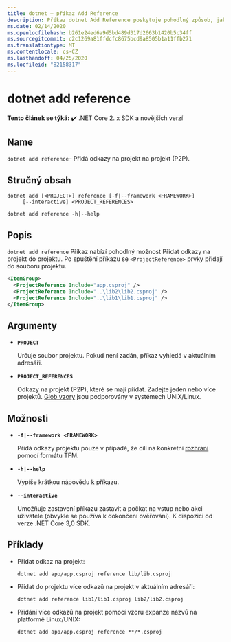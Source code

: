 ```yaml
---
title: dotnet – příkaz Add Reference
description: Příkaz dotnet Add Reference poskytuje pohodlný způsob, jak přidat projekt do odkazů projektu.
ms.date: 02/14/2020
ms.openlocfilehash: b261e24ed6a9d5bd489d317d2663b1420b5c34ff
ms.sourcegitcommit: c2c1269a81ffdcfc8675bcd9a8505b1a11ffb271
ms.translationtype: MT
ms.contentlocale: cs-CZ
ms.lasthandoff: 04/25/2020
ms.locfileid: "82158317"
---
```

# <a name="dotnet-add-reference"></a>dotnet add reference

**Tento článek se týká:** ✔️ .NET Core 2. x SDK a novějších verzí

## <a name="name"></a>Name

`dotnet add reference`– Přidá odkazy na projekt na projekt (P2P).

## <a name="synopsis"></a>Stručný obsah

```dotnetcli
dotnet add [<PROJECT>] reference [-f|--framework <FRAMEWORK>]
     [--interactive] <PROJECT_REFERENCES>

dotnet add reference -h|--help
```

## <a name="description"></a>Popis

`dotnet add reference` Příkaz nabízí pohodlný možnost Přidat odkazy na projekt do projektu. Po spuštění příkazu se `<ProjectReference>` prvky přidají do souboru projektu.

```xml
<ItemGroup>
  <ProjectReference Include="app.csproj" />
  <ProjectReference Include="..\lib2\lib2.csproj" />
  <ProjectReference Include="..\lib1\lib1.csproj" />
</ItemGroup>
```

## <a name="arguments"></a>Argumenty

- **`PROJECT`**

  Určuje soubor projektu. Pokud není zadán, příkaz vyhledá v aktuálním adresáři.

- **`PROJECT_REFERENCES`**

  Odkazy na projekt (P2P), které se mají přidat. Zadejte jeden nebo více projektů. [Glob vzory](https://en.wikipedia.org/wiki/Glob_(programming)) jsou podporovány v systémech UNIX/Linux.

## <a name="options"></a>Možnosti

- **`-f|--framework <FRAMEWORK>`**

  Přidá odkazy projektu pouze v případě, že cílí na konkrétní [rozhraní](../../standard/frameworks.md) pomocí formátu TFM.

- **`-h|--help`**

  Vypíše krátkou nápovědu k příkazu.

- **`--interactive`**

  Umožňuje zastavení příkazu zastavit a počkat na vstup nebo akci uživatele (obvykle se používá k dokončení ověřování). K dispozici od verze .NET Core 3,0 SDK.

## <a name="examples"></a>Příklady

- Přidat odkaz na projekt:

  ```dotnetcli
  dotnet add app/app.csproj reference lib/lib.csproj
  ```

- Přidat do projektu více odkazů na projekt v aktuálním adresáři:

  ```dotnetcli
  dotnet add reference lib1/lib1.csproj lib2/lib2.csproj
  ```

- Přidání více odkazů na projekt pomocí vzoru expanze názvů na platformě Linux/UNIX:

  ```dotnetcli
  dotnet add app/app.csproj reference **/*.csproj
  ```
